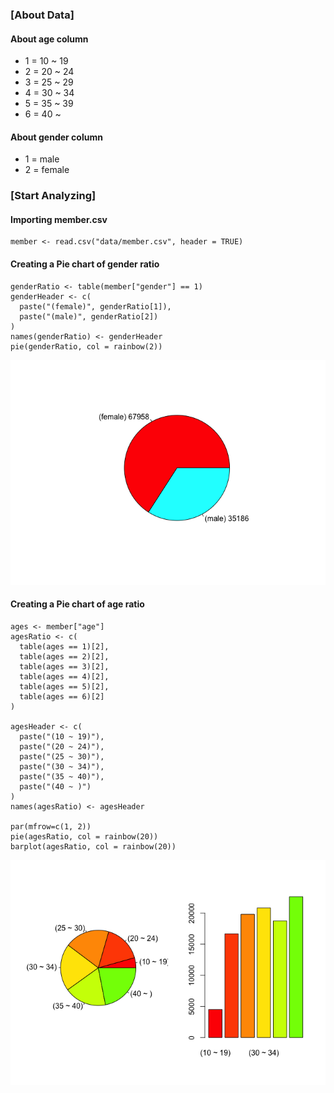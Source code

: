 ### \[About Data\]

#### About age column

-   1 = 10 ~ 19
-   2 = 20 ~ 24
-   3 = 25 ~ 29
-   4 = 30 ~ 34
-   5 = 35 ~ 39
-   6 = 40 ~

#### About gender column

-   1 = male
-   2 = female

### \[Start Analyzing\]

#### Importing member.csv

    member <- read.csv("data/member.csv", header = TRUE)

#### Creating a Pie chart of gender ratio

    genderRatio <- table(member["gender"] == 1)
    genderHeader <- c(
      paste("(female)", genderRatio[1]),
      paste("(male)", genderRatio[2])
    )
    names(genderRatio) <- genderHeader
    pie(genderRatio, col = rainbow(2))

![](member_files/figure-markdown_strict/unnamed-chunk-2-1.png)

#### Creating a Pie chart of age ratio

    ages <- member["age"]
    agesRatio <- c(
      table(ages == 1)[2],
      table(ages == 2)[2],
      table(ages == 3)[2],
      table(ages == 4)[2],
      table(ages == 5)[2],
      table(ages == 6)[2]
    )

    agesHeader <- c(
      paste("(10 ~ 19)"),
      paste("(20 ~ 24)"),
      paste("(25 ~ 30)"),
      paste("(30 ~ 34)"),
      paste("(35 ~ 40)"),
      paste("(40 ~ )")
    )
    names(agesRatio) <- agesHeader

    par(mfrow=c(1, 2))
    pie(agesRatio, col = rainbow(20))
    barplot(agesRatio, col = rainbow(20))

![](member_files/figure-markdown_strict/unnamed-chunk-3-1.png)
